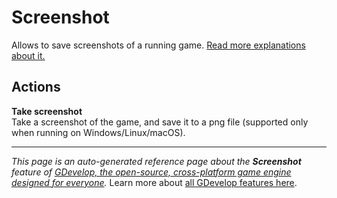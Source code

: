 # Screenshot

Allows to save screenshots of a running game. [Read more explanations about it.](/gdevelop5/all-features/screenshot)

## Actions

**Take screenshot**  
Take a screenshot of the game, and save it to a png file (supported only when running on Windows/Linux/macOS).



---
*This page is an auto-generated reference page about the **Screenshot** feature of [GDevelop, the open-source, cross-platform game engine designed for everyone](https://gdevelop.io/).* Learn more about [all GDevelop features here](/gdevelop5/all-features).